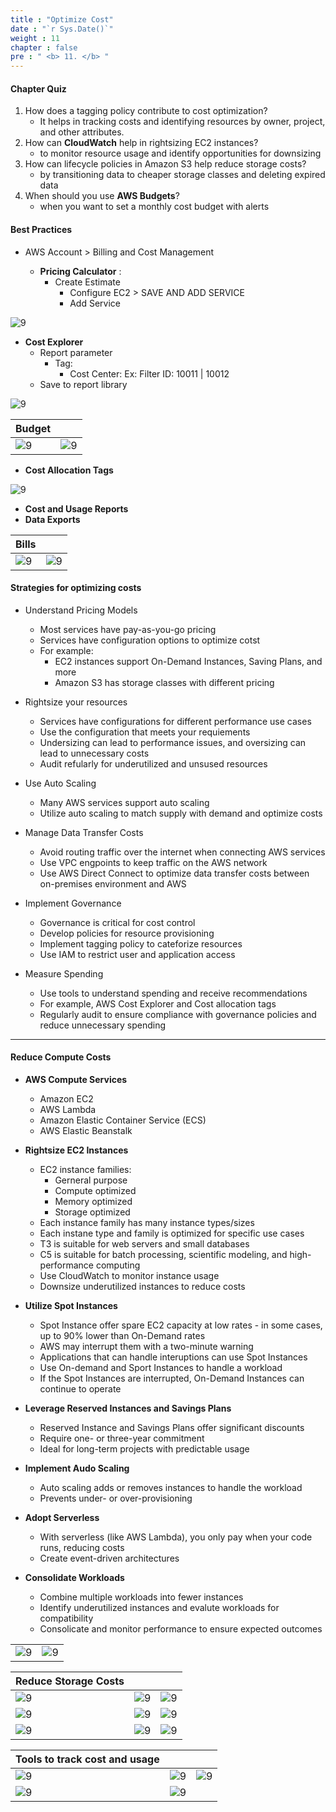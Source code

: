 ```yaml
---
title : "Optimize Cost"
date : "`r Sys.Date()`"
weight : 11
chapter : false
pre : " <b> 11. </b> "
---
```


#### Chapter Quiz

1. How does a tagging policy contribute to cost optimization?
   - It helps in tracking costs and identifying resources by owner, project, and other attributes.
2. How can **CloudWatch** help in rightsizing EC2 instances?
   - to monitor resource usage and identify opportunities for downsizing
3. How can lifecycle policies in Amazon S3 help reduce storage costs?
   - by transitioning data to cheaper storage classes and deleting expired data
4. When should you use **AWS Budgets**?
   - when you want to set a monthly cost budget with alerts

#### Best Practices

- AWS Account > Billing and Cost Management 
 
  - **Pricing Calculator** :
    -  Create Estimate
       - Configure EC2 > SAVE AND ADD SERVICE
       - Add Service

![9](/aws-ws/images/11/18.png?featherlight=false&width=40pc)

  - **Cost Explorer**
    - Report parameter
      - Tag: 
        - Cost Center: Ex: Filter ID: 10011 | 10012
    - Save to report library

![9](/aws-ws/images/11/17.png?featherlight=false&width=40pc)

| Budget |  | 
|---|---|
|![9](/aws-ws/images/11/19.png?featherlight=false&width=40pc)| ![9](/aws-ws/images/11/20.png?featherlight=false&width=40pc)|

  - **Cost Allocation Tags**

![9](/aws-ws/images/11/21.png?featherlight=false&width=40pc)

  - **Cost and Usage Reports**
  - **Data Exports**

| Bills |  | 
|---|---|
|![9](/aws-ws/images/11/22.png?featherlight=false&width=40pc)| ![9](/aws-ws/images/11/23.png?featherlight=false&width=40pc)|

#### Strategies for optimizing costs

- Understand Pricing Models
  - Most services have pay-as-you-go pricing
  - Services have configuration options to optimize cotst
  - For example:
    - EC2 instances support On-Demand Instances, Saving Plans, and more 
    - Amazon S3 has storage classes with different pricing
    
- Rightsize your resources
  - Services have configurations for different performance use cases
  - Use the configuration that meets your requiements
  - Undersizing can lead to performance issues, and oversizing can lead to unnecessary costs
  - Audit refularly for underutilized and unsused resources

- Use Auto Scaling
  - Many AWS services support auto scaling
  - Utilize auto scaling to match supply with demand and optimize costs
  
- Manage Data Transfer Costs
  - Avoid routing traffic over the internet when connecting AWS services
  - Use VPC engpoints to keep traffic on the AWS network
  - Use AWS Direct Connect to optimize data transfer costs between on-premises environment and AWS

- Implement Governance
  - Governance is critical for cost control
  - Develop policies for resource provisioning
  - Implement tagging policy to cateforize resources
  - Use IAM to restrict user and application access
  
- Measure Spending
  - Use tools to understand spending and receive recommendations
  - For example, AWS Cost Explorer and Cost allocation tags
  - Regularly audit to ensure compliance with governance policies and reduce unnecessary spending

----
#### Reduce Compute Costs

- **AWS Compute Services**
  - Amazon EC2
  - AWS Lambda
  - Amazon Elastic Container Service (ECS)
  - AWS Elastic Beanstalk

- **Rightsize EC2 Instances**
  - EC2 instance families:
    - Gerneral purpose
    - Compute optimized
    - Memory optimized
    - Storage optimized
  - Each instance family has many instance types/sizes
  - Each instane type and family is optimized for specific use cases
  - T3 is suitable for web servers and small databases
  - C5 is suitable for batch processing, scientific modeling, and high-performance computing
  - Use CloudWatch to monitor instance usage
  - Downsize underutilized instances to reduce costs

- **Utilize Spot Instances**
  - Spot Instance offer spare EC2 capacity at low rates - in some cases, up to 90% lower than On-Demand rates
  - AWS may interrupt them with a two-minute warning
  - Applications that can handle interuptions can use Spot Instances
  - Use On-demand and Sport Instances to handle a workload
  - If the Spot Instances are interrupted, On-Demand Instances can continue to operate

- **Leverage Reserved Instances and Savings Plans**
  - Reserved Instance and Savings Plans offer significant discounts
  - Require one- or three-year commitment
  - Ideal for long-term projects with predictable usage

- **Implement Audo Scaling**
  - Auto scaling adds or removes instances to handle the workload
  - Prevents under- or over-provisioning

- **Adopt Serverless**
  - With serverless (like AWS Lambda), you only pay when your code runs, reducing costs
  - Create event-driven architectures

- **Consolidate Workloads**
  - Combine multiple workloads into fewer instances
  - Identify underutilized instances and evalute workloads for compatibility
  - Consolicate and monitor performance to ensure expected outcomes

|  |  | 
|---|---|
|![9](/aws-ws/images/11/1.png?featherlight=false&width=40pc)| ![9](/aws-ws/images/11/2.png?featherlight=false&width=40pc)|

| Reduce Storage Costs |  | |
|---|---| ---|
|![9](/aws-ws/images/11/3.png?featherlight=false&width=40pc)| ![9](/aws-ws/images/11/4.png?featherlight=false&width=40pc)| ![9](/aws-ws/images/11/5.png?featherlight=false&width=40pc)|
|![9](/aws-ws/images/11/6.png?featherlight=false&width=40pc)| ![9](/aws-ws/images/11/7.png?featherlight=false&width=40pc)| ![9](/aws-ws/images/11/8.png?featherlight=false&width=40pc)|
|![9](/aws-ws/images/11/9.png?featherlight=false&width=40pc)| ![9](/aws-ws/images/11/10.png?featherlight=false&width=40pc)| ![9](/aws-ws/images/11/11.png?featherlight=false&width=40pc)|

| Tools to track cost and usage|  | |
|---|---| ---|
|![9](/aws-ws/images/11/12.png?featherlight=false&width=40pc)| ![9](/aws-ws/images/11/13.png?featherlight=false&width=40pc)| ![9](/aws-ws/images/11/14.png?featherlight=false&width=40pc)|
|![9](/aws-ws/images/11/15.png?featherlight=false&width=40pc)| ![9](/aws-ws/images/11/16.png?featherlight=false&width=40pc)| |
